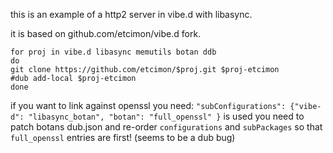this is an example of a http2 server in vibe.d with libasync.

it is based on github.com/etcimon/vibe.d fork.

```
for proj in vibe.d libasync memutils botan ddb
do
git clone https://github.com/etcimon/$proj.git $proj-etcimon
#dub add-local $proj-etcimon
done
```


if you want to link against openssl you need:
`"subConfigurations": {"vibe-d": "libasync_botan", "botan": "full_openssl" }`
is used you need to patch botans dub.json and re-order `configurations` and `subPackages` so that
`full_openssl` entries are first! (seems to be a dub bug)



